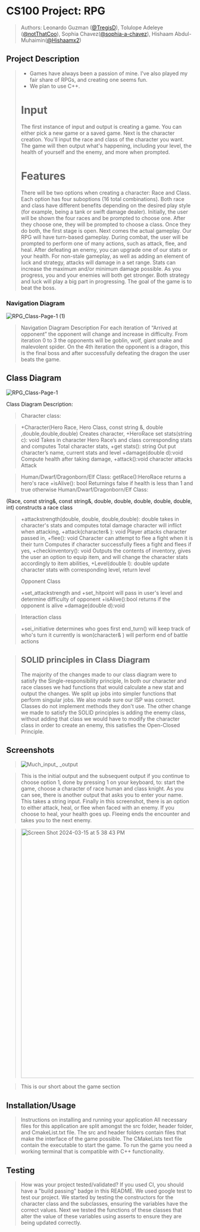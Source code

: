 
# CS100 Project: RPG
 
 > Authors: Leonardo Guzman ([@TregisD](https://github.com/TregisD)), Tolulope Adeleye ([@notThatCoo](https://github.com/notThatCoo)), Sophia Chavez([@sophia-a-chavez](https://github.com/sophia-a-chavez)), Hishaam Abdul-Muhaimin([@Hishaamx2](https://github.com/Hishaamx2))

## Project Description
 > * Games have always been a passion of mine.  I've also played my fair share of RPGs, and creating one seems fun.
 > * We plan to use C++.
 > # Input
 > The first instance of input and output is creating a game.  You can either pick a new game or a saved game.  Next is the character creation.  You'll input the race and class of the character you want.  The game will then output what's happening, including your level, the health of yourself and the enemy, and more when prompted.
 > # Features
 > There will be two options when creating a character: Race and Class.  Each option has four suboptions (16 total combinations).  Both race and class have different benefits depending on the desired play style (for example, being a tank or swift damage dealer).  Initially, the user will be shown the four races and be prompted to choose one.  After they choose one, they will be prompted to choose a class.  Once they do both, the first stage is open.  Next comes the actual gameplay.  Our RPG will have turn-based gameplay.  During combat, the user will be prompted to perform one of many actions, such as attack, flee, and heal.  After defeating an enemy, you can upgrade one of our stats or your health.  For non-stale gameplay, as well as adding an element of luck and strategy, attacks will damage in a set range.  Stats can increase the maximum and/or minimum damage possible.  As you progress, you and your enemies will both get stronger.  Both strategy and luck will play a big part in progressing.  The goal of the game is to beat the boss.

### Navigation Diagram

![RPG_Class-Page-1 (1)](https://github.com/cs100/final-project-lguzm044_schav088_tadel002_habdu016/assets/156245649/7cf45861-7d7a-42c7-bcf7-357f6257f1fe)



>Navigation Diagram Description
>For each iteration of “Arrived at opponent” the opponent will change and increase in difficulty. From iteration 0 to 3 the opponents will be goblin, wolf, giant snake and malevolent spider. On the 4th iteration the opponent is a dragon, this is the final boss and after successfully defeating the dragon the user beats the game.


## Class Diagram

![RPG_Class-Page-1](https://github.com/cs100/final-project-lguzm044_schav088_tadel002_habdu016/assets/107754577/d17e8e13-d8ba-4e03-9d1c-970d06f82c67)


Class Diagram Description:
>Character class:

>+Character(Hero Race, Hero Class, const string &, double ,double,double,double)
	Creates character,
>+HeroRace set stats(string c): void
Takes in character Hero Race’s and class corresponding stats and computes 
	Total character stats,
>+get stats(): string 
	Out put character’s name, current stats and level
>+damage(double d):void
	Compute health after taking damage, 
>+attack():void character attacks Attack  

>Human/Dwarf/Dragonborn/Elf Class:
>getRace():HeroRace
	returns a hero's race
>+isAlive(): bool
	Returnings false if health is less than 1 and true otherwise
>Human/Dwarf/Dragonborn/Elf Class:

<RaceName>(Race, const string&, const string&, double, double,
double, double, double, int)
constructs a race class

>+attackstrength(double, double, double,double): double
takes in character's stats and computes total damage character will inflict when attacking,
>+attack(character& ): void
	Player attacks character passed in, 
>+flee(): void
	Character can attempt to flee a fight when it is their turn
	Computes if character successfully flees a fight and flees if yes,
>+checkinventory(): void
	Outputs the contents of inventory, gives the user an option to equip item, and will change the character stats accordingly to item abilities, 
 >+Level(double l): double
 	update character stats with corresponding level, return level
>
>
>Opponent Class
>
>+set_attackstrength and +set_hitpoint will pass in user's level and determine difficulty of opponent
>+isAlive():bool
	returns if the opponent is alive
>+damage(double d):void
  
>Interaction class
>
>+sei_initiative determines who goes first
>end_turn() will keep track of who's turn it currently is
>won(character& ) will perform end of battle actions

 
 > ## SOLID principles in Class Diagram
> The majority of the changes made to our class diagram were to satisfy the Single-responsibility principle, In both our character and race classes we had functions that would calculate a new stat and output the changes. We split up jobs into simpler functions that perform singular jobs. We also made sure our ISP was correct. Classes do not implement methods they don't use. The other change we made to satisfy the SOLID principles is adding the enemy class, without adding that class we would have to modify the character class in order to create an enemy, this satisfies the Open-Closed Principle. 
> 
 
 ## Screenshots
 >![Much_input_ _output](https://github.com/cs100/final-project-lguzm044_schav088_tadel002_habdu016/assets/107754577/1ab7a528-e6d6-4381-bb47-89b9f8424e3b)

> This is the initial output and the subsequent output if you continue to choose option 1, done by pressing 1 on your keyboard, to: start the game, choose a character of race human and class knight. As you can see, there is another output that asks you to enter your name. This takes a string input. Finally in this screenshot, there is an option to either attack, heal, or flee when faced with an enemy. If you choose to heal, your health goes up. Fleeing ends the encounter and takes you to the next enemy.

> <img width="669" alt="Screen Shot 2024-03-15 at 5 38 43 PM" src="https://github.com/cs100/final-project-lguzm044_schav088_tadel002_habdu016/assets/149119460/54d06395-f454-4823-81a4-acbc423eb994">

> This is our short about the game section

 ## Installation/Usage
 
 > Instructions on installing and running your application
> All necessary files for this application are split amongst the src folder, header folder, and CmakeList.txt file. The src and header folders contain files that make the interface of the game possible. The CMakeLists text file contain the executable to start the game. To run the game you need a working terminal that is compatible with C++ functionality. 

 ## Testing
 > How was your project tested/validated? If you used CI, you should have a "build passing" badge in this README.
>We used google test to test our project. We started by testing the constructors for the character class and the subclasses, ensuring the variables have the correct values. Next we tested the functions of these classes that alter the value of these variables using asserts to ensure they are being updated correctly. 
 
